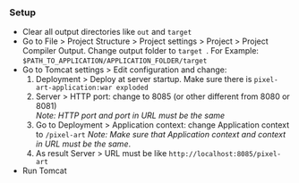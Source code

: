### Setup
* Clear all output directories like `out` and `target`
* Go to File > Project Structure > Project settings > Project > Project Compiler Output.
Change output folder to `target `. For Example: `$PATH_TO_APPLICATION/APPLICATION_FOLDER/target`
* Go to Tomcat settings > Edit configuration and change:
    1. Deployment > Deploy at server startup. Make sure there is `pixel-art-application:war exploded`
    1. Server > HTTP port: change to 8085 (or other different from 8080 or 8081)<br>
    *Note: HTTP port and port in URL must be the same*
    1. Go to Deployment > Application context: change Application context to `/pixel-art`
   *Note: Make sure that Application context and context in URL must be the same*.
    1. As result Server > URL must be like `http://localhost:8085/pixel-art`
* Run Tomcat

